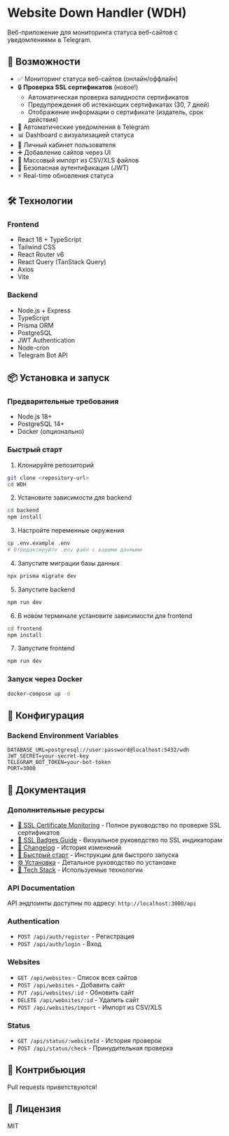 # Website Down Handler (WDH)

Веб-приложение для мониторинга статуса веб-сайтов с уведомлениями в Telegram.

## 🚀 Возможности

- ✅ Мониторинг статуса веб-сайтов (онлайн/оффлайн)
- 🔒 **Проверка SSL сертификатов** (новое!)
  - Автоматическая проверка валидности сертификатов
  - Предупреждения об истекающих сертификатах (30, 7 дней)
  - Отображение информации о сертификате (издатель, срок действия)
- 📱 Автоматические уведомления в Telegram
- 📊 Dashboard с визуализацией статуса
- 👤 Личный кабинет пользователя
- ➕ Добавление сайтов через UI
- 📁 Массовый импорт из CSV/XLS файлов
- 🔐 Безопасная аутентификация (JWT)
- ⚡ Real-time обновления статуса

## 🛠 Технологии

### Frontend

- React 18 + TypeScript
- Tailwind CSS
- React Router v6
- React Query (TanStack Query)
- Axios
- Vite

### Backend

- Node.js + Express
- TypeScript
- Prisma ORM
- PostgreSQL
- JWT Authentication
- Node-cron
- Telegram Bot API

## 📦 Установка и запуск

### Предварительные требования

- Node.js 18+
- PostgreSQL 14+
- Docker (опционально)

### Быстрый старт

1. Клонируйте репозиторий

```bash
git clone <repository-url>
cd WDH
```

2. Установите зависимости для backend

```bash
cd backend
npm install
```

3. Настройте переменные окружения

```bash
cp .env.example .env
# Отредактируйте .env файл с вашими данными
```

4. Запустите миграции базы данных

```bash
npx prisma migrate dev
```

5. Запустите backend

```bash
npm run dev
```

6. В новом терминале установите зависимости для frontend

```bash
cd frontend
npm install
```

7. Запустите frontend

```bash
npm run dev
```

### Запуск через Docker

```bash
docker-compose up -d
```

## 📝 Конфигурация

### Backend Environment Variables

```
DATABASE_URL=postgresql://user:password@localhost:5432/wdh
JWT_SECRET=your-secret-key
TELEGRAM_BOT_TOKEN=your-bot-token
PORT=3000
```

## 📖 Документация

### Дополнительные ресурсы

- [📘 SSL Certificate Monitoring](SSL_CHECK.md) - Полное руководство по проверке SSL сертификатов
- [🎨 SSL Badges Guide](SSL_BADGES_GUIDE.md) - Визуальное руководство по SSL индикаторам
- [📝 Changelog](CHANGELOG.md) - История изменений
- [🚀 Быстрый старт](START.md) - Инструкции для быстрого запуска
- [⚙️ Установка](INSTALL.md) - Детальное руководство по установке
- [🔧 Tech Stack](TECH_STACK.md) - Используемые технологии

### API Documentation

API эндпоинты доступны по адресу: `http://localhost:3000/api`

### Authentication

- `POST /api/auth/register` - Регистрация
- `POST /api/auth/login` - Вход

### Websites

- `GET /api/websites` - Список всех сайтов
- `POST /api/websites` - Добавить сайт
- `PUT /api/websites/:id` - Обновить сайт
- `DELETE /api/websites/:id` - Удалить сайт
- `POST /api/websites/import` - Импорт из CSV/XLS

### Status

- `GET /api/status/:websiteId` - История проверок
- `POST /api/status/check` - Принудительная проверка

## 🤝 Контрибьюция

Pull requests приветствуются!

## 📄 Лицензия

MIT
